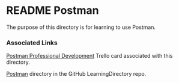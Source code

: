 # README Postman

The purpose of this directory is for learning to use Postman.

### Associated Links
[Postman Professional Development](https://trello.com/c/ni15ggqo/239-postman-professional-development) Trello card associated with this directory.

[Postman](https://github.com/JamieBort/LearningDirectory/tree/master/Postman) directory in the GitHub LearningDirectory repo.